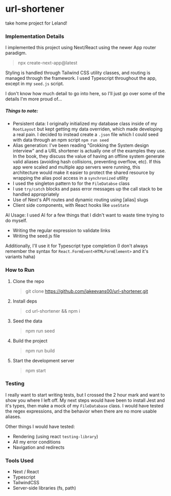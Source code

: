 # url-shortener

take home project for Leland!

### Implementation Details

I implemented this project using Next/React using the newer App router paradigm.

> npx create-next-app@latest

Styling is handled through Tailwind CSS utility classes, and routing is managed through the framework. I used Typescript throughout the app, except in my `seed.js` script.

I don't know how much detail to go into here, so I'll just go over some of the details I'm more proud of...

##### Things to note:

- Persistent data: I originally initialized my database class inside of my `RootLayout` but kept getting my data overriden, which made developing a real pain. I decided to instead create a `.json` file which I could seed with data through an npm script `npm run seed`
- Alias generation: I've been reading "Grokking the System design interview" and a URL shortener is actually one of the examples they use. In the book, they discuss the value of having an offline system generate valid aliases (avoiding hash collisions, preventing overflow, etc). If this app were scaled and multiple app servers were running, this architecture would make it easier to protect the shared resource by wrapping the alias pool access in a `synchronized` utility
- I used the singleton pattern to for the `FileDatabse` class
- I use `try/catch` blocks and pass error messages up the call stack to be handled appropriately
- Use of Next's API routes and dynamic routing using [alias] slugs
- Client side components, with React hooks like `useState`

AI Usage:
I used AI for a few things that I didn't want to waste time trying to do myself.

- Writing the regular expression to validate links
- Writing the seed.js file

Additionally, I'll use it for Typescript type completion (I don't always remember the syntax for `React.FormEvent<HTMLFormElement>` and it's variants haha)

### How to Run

1. Clone the repo
   > git clone https://github.com/jakeevans00/url-shortener.git
2. Install deps
   > cd url-shortener && npm i
3. Seed the data
   > npm run seed
4. Build the project
   > npm run build
5. Start the development server
   > npm start

### Testing

I really want to start writing tests, but I crossed the 2 hour mark and want to show you where I left off.
My next steps would have been to install Jest and it's types, then make a mock of my `FileDatabase` class. I would have tested the regex expressions, and the behavior when there are no more usable aliases.

Other things I would have tested:

- Rendering (using react `testing-library`)
- All my error conditions
- Navigation and redirects

### Tools Used

- Next / React
- Typescript
- TailwindCSS
- Server-side libraries (fs, path)
